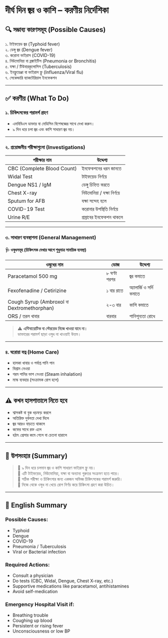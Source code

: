 # দীর্ঘ দিন জ্বর ও কাশি – করণীয় নির্দেশিকা

## 🔍 সম্ভাব্য কারণসমূহ (Possible Causes)

১. টাইফয়েড জ্বর (Typhoid fever)  
২. ডেঙ্গু জ্বর (Dengue fever)  
৩. করোনা ভাইরাস (COVID-19)  
৪. নিউমোনিয়া বা ব্রঙ্কাইটিস (Pneumonia or Bronchitis)  
৫. যক্ষা / টিউবারকুলোসিস (Tuberculosis)  
৬. ইনফ্লুয়েঞ্জা বা ভাইরাল ফ্লু (Influenza/Viral flu)  
৭. সেকেন্ডারি ব্যাকটেরিয়াল ইনফেকশন

---

## ✅ করণীয় (What To Do)

### ১. চিকিৎসকের পরামর্শ গ্রহণ
- এমবিবিএস ডাক্তার বা মেডিসিন বিশেষজ্ঞের সাথে দেখা করুন।
- ৯ দিন ধরে চলা জ্বর এবং কাশি সাধারণ জ্বর নয়।

---

### ২. প্রয়োজনীয় পরীক্ষাগুলো (Investigations)

| পরীক্ষার নাম | উদ্দেশ্য |
|-------------|----------|
| CBC (Complete Blood Count) | ইনফেকশনের ধরন জানতে |
| Widal Test | টাইফয়েড নির্ণয়ে |
| Dengue NS1 / IgM | ডেঙ্গু চিহ্নিত করতে |
| Chest X-ray | নিউমোনিয়া / যক্ষা নির্ণয়ে |
| Sputum for AFB | যক্ষা সন্দেহ হলে |
| COVID-19 Test | করোনার উপস্থিতি নির্ণয়ে |
| Urine R/E | প্রস্রাবের ইনফেকশন থাকলে |

---

### ৩. সাধারণ ব্যবস্থাপনা (General Management)

#### 🩺 ওষুধসমূহ (চিকিৎসক দেখার আগে শুধুমাত্র সাময়িক ব্যবস্থা)

| ওষুধের নাম | ডোজ | উদ্দেশ্য |
|------------|------|----------|
| Paracetamol 500 mg | ৮ ঘণ্টা পরপর | জ্বর কমাতে |
| Fexofenadine / Cetirizine | ১ বার রাতে | অ্যালার্জি ও সর্দি কমাতে |
| Cough Syrup (Ambroxol বা Dextromethorphan) | ২-৩ বার | কাশি কমাতে |
| ORS / তরল খাবার | বারবার | পানিশূন্যতা রোধে |

> ⚠️ **এন্টিবায়োটিক বা স্টেরয়েড নিজে খাওয়া যাবে না।**  
> ডাক্তারের পরামর্শ ছাড়া ওষুধ না খাওয়াই উত্তম।

---

### ৪. ঘরোয়া যত্ন (Home Care)

- হালকা খাবার ও পর্যাপ্ত পানি পান
- বিশ্রাম নেওয়া
- গরম পানির ভাপ নেওয়া (Steam inhalation)
- মাস্ক ব্যবহার (সংক্রামক রোগ হলে)

---

## ⚠️ কখন হাসপাতালে নিতে হবে

- শ্বাসকষ্ট বা বুক ধড়ফড় করলে  
- অতিরিক্ত দুর্বলতা দেখা দিলে  
- জ্বর আরও বাড়তে থাকলে  
- কফের সাথে রক্ত এলে  
- হঠাৎ প্রেসার কমে গেলে বা চেতনা হারালে  

---

## 📌 উপসংহার (Summary)

> 🔸 ৯ দিন ধরে চলমান জ্বর ও কাশি সাধারণ ভাইরাল ফ্লু নয়।  
> 🔸 এটি টাইফয়েড, নিউমোনিয়া, যক্ষা বা অন্যান্য গুরুতর সংক্রমণ হতে পারে।  
> 🔸 সঠিক পরীক্ষা ও চিকিৎসার জন্য একজন অভিজ্ঞ চিকিৎসকের পরামর্শ জরুরি।  
> 🔸 নিজে থেকে ওষুধ না খেয়ে রোগ নির্ণয় করে চিকিৎসা গ্রহণ করা উচিত।

---

## 📝 English Summary

### Possible Causes:
- Typhoid
- Dengue
- COVID-19
- Pneumonia / Tuberculosis
- Viral or Bacterial infection

### Required Actions:
- Consult a physician
- Do tests (CBC, Widal, Dengue, Chest X-ray, etc.)
- Supportive medications like paracetamol, antihistamines
- Avoid self-medication

### Emergency Hospital Visit if:
- Breathing trouble
- Coughing up blood
- Persistent or rising fever
- Unconsciousness or low BP

